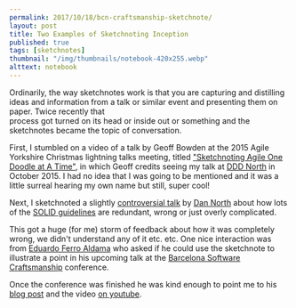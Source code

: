 ```yaml
---
permalink: 2017/10/18/bcn-craftsmanship-sketchnote/
layout: post
title: Two Examples of Sketchnoting Inception
published: true
tags: [sketchnotes]
thumbnail: "/img/thumbnails/notebook-420x255.webp"
alttext: notebook
---
```


Ordinarily, the way sketchnotes work is that you are capturing and distilling ideas
and information from a talk or similar event and presenting them on paper. Twice recently that  
process got turned on its head or inside out or something and the sketchnotes became the
topic of conversation.

First, I stumbled on a video of a talk by Geoff Bowden at the 2015 Agile Yorkshire
Christmas lightning talks meeting, titled ["Sketchnoting Agile One Doodle at A Time"](https://www.youtube.com/watch?v=mZTkP6Joqro), in
which Geoff credits seeing my talk at [DDD North](http://dddnorth.co.uk/) in
October 2015. I had no idea that I was going to be mentioned and it was a little surreal
hearing my own name but still, super cool!

Next, I sketchnoted a slightly [controversial talk](https://speakerdeck.com/tastapod/why-every-element-of-solid-is-wrong) by [Dan North](https://twitter.com/tastapod)
about how lots of the [SOLID guidelines](<https://en.wikipedia.org/wiki/SOLID_(object-oriented_design)>) are redundant, wrong or just overly complicated.

This got a huge (for me) storm of feedback about how it was completely wrong, we didn't
understand any of it etc. etc. One nice interaction was from [Eduardo Ferro Aldama](https://twitter.com/eferro) who asked if he could use the sketchnote to illustrate a
point in his upcoming talk at the [Barcelona Software Craftsmanship](https://scbcn.github.io/) conference.

Once the conference was finished he was kind enough to point me to
his [blog post](http://www.eferro.net/2017/10/simplicidad-para-desarrolladores.html) and
the video [on youtube](https://www.youtube.com/watch?time_continue=1013&v=6FDxbCzh2sI).
